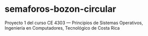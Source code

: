 # semaforos-bozon-circular
Proyecto 1 del curso CE 4303 — Principios de Sistemas Operativos, Ingeniería en Computadores, Tecnológico de Costa Rica
